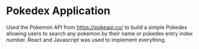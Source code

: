 # Pokedex Application

Used the Pokemon API from https://pokeapi.co/ to build a simple Pokedex allowing users to search any pokemon by their name or pokedex entry index number. React and Javascript was used to implement everything.
